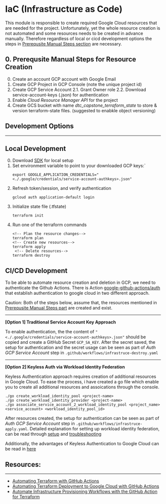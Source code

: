 # IaC (Infrastructure as Code)

This module is responsible to create required Google Cloud resources that are needed for the project.
Unfortunately, yet the whole resource creation is not automated and some resources needs to be created in advance manually. Therefore regardless of local or cicd development options the steps in [Prerequsite Manual Steps section](#prerequsite-manual-steps-for-resource-creation) are necessary.
## 0. Prerequsite Manual Steps for Resource Creation
0. Create an account GCP account with Google Email
1. Create GCP Project in GCP Console (note the unique project id)
2. Create GCP Service Account
    2.1. Grant Owner role
    2.2. Download service-account-keys (.json) for authentication
3. Enable  *Cloud Resource Manager API* for the project
4. Create GCS bucket with name *dtc_capstone_terraform_state* to store & version terraform-state files. (suggested to enabkle object versioning)

## Development Options
---
## Local Development
0. Download [SDK](https://cloud.google.com/sdk/docs/quickstart) for local setup
1. Set environment variable to point to your downloaded GCP keys:`
    ```shell
    export GOOGLE_APPLICATION_CREDENTIALS="<./.google/credentials/service-account-authkeys>.json"
   ```
2. Refresh token/session, and verify authentication
   ```shell
   gcloud auth application-default login
   ```
3. Initialize state file (.tfstate)
    ```shell
    terraform init
    ```
4. Run one of the terraform commands
   ```shell
   <!-- Plan the resource changes-->
   terraform plan
   <!-- Create new resources-->
   terraform apply
    <!-- Delete resources-->
   terraform destroy

## CI/CD Development
To be able to automate resource creation and deletion in GCP, we need to authenticate the Github Actions.
There is Action [google-github-actions/auth](https://github.com/google-github-actions/auth) that establish authentication to google cloud in two different approach.

Caution: Both of the steps below, assume that, the resources mentioned in [Prerequsite Manual Steps part](#0-prerequsite-manual-steps-for-resource-creation) are created and exist.

---
**[Option 1] Traditional Service Account Key Approach**

 To enable authentication, the the content of `"<./.google/credentials/service-account-authkeys>.json"` should be copied and create a GitHub Secret `GCP_SA_KEY`.
 After the secret saved, the setup for authentication and the secret usage can be seen as part of *Auth GCP Service Account* step in `.github/workflows/infrastruce-destroy.yaml`

 ---
**[Option 2] Keyless Auth via Workload Identity Federation**

Keyless Authentication approach requires creation of additional resources in Google Cloud. To ease the process, i have created a go file which enable you to create all additional resources and assoications through the console.
```shell
./go create_workload_identity_pool <project-name>
./go create_workload_identity_provider <project-name>
./go associate_service_account_2_workload_identity_pool <project_name> <service_account> <workload_identity_pool_id>
```
After resources created, the setup for authentication can be seen as part of *Auth GCP Service Account* step in `.github/workflows/infrastruce-apply.yaml`. Detailed explanation for setting up workload identity federation, can be read through [setup](https://github.com/google-github-actions/auth#setting-up-workload-identity-federation) and [troubleshooting](https://github.com/google-github-actions/auth/blob/db6919d07466cc48f0294f11cd9b28bb8d3130d2/docs/TROUBLESHOOTING.md#troubleshooting)

Additionally, the advantages of Keyless Authentication to Google Cloud can be read in [here](https://cloud.google.com/blog/products/identity-security/enabling-keyless-authentication-from-github-actions)


## Resources:
---
- [Automating Terraform with GitHub Actions](https://blog.searce.com/automating-terraform-with-github-actions-5b3aac5abea7)
- [Automating Terraform Deployment to Google Cloud with GitHub Actions](https://medium.com/interleap/automating-terraform-deployment-to-google-cloud-with-github-actions-17516c4fb2e5)
- [Automate Infrastructure Provisioning Workflows with the GitHub Action for Terraform](https://www.hashicorp.com/blog/automate-infrastructure-provisioning-workflows-with-the-github-action-for-terraform)
